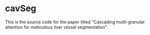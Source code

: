 # cavSeg
This is the source code for the paper titled "Cascading multi-granular attention for meticulous liver vessel segmentation".

